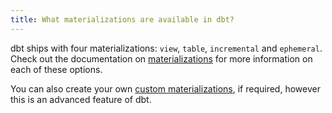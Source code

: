 ```yaml
---
title: What materializations are available in dbt?
---
```


dbt ships with four materializations: `view`, `table`, `incremental` and
`ephemeral`. Check out the documentation on [materializations](https://docs.getdbt.com/docs/materializations)
for more information on each of these options.

You can also create your own [custom materializations](https://docs.getdbt.com/docs/creating-new-materializations),
if required, however this is an advanced feature of dbt.
